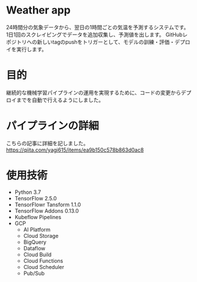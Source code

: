 # Weather app

24時間分の気象データから、翌日の1時間ごとの気温を予測するシステムです。
1日1回のスクレイピングでデータを追加収集し、予測値を出します。
GitHubレポジトリへの新しいtagのpushをトリガーとして、モデルの訓練・評価・デプロイを実行します。

# 目的

継続的な機械学習パイプラインの運用を実現するために、コードの変更からデプロイまでを自動で行えるようにしました。

# パイプラインの詳細

こちらの記事に詳細を記しました。
https://qiita.com/yagi615/items/ea9b150c578b863d0ac8

# 使用技術

- Python 3.7
- TensorFlow 2.5.0
- TensorFlowr Tansform 1.1.0
- TensorFlow Addons 0.13.0
- Kubeflow Pipelines
- GCP
	- AI Platform
	- Cloud Storage
	- BigQuery
	- Dataflow
	- Cloud Build
	- Cloud Functions
	- Cloud Scheduler
	- Pub/Sub



